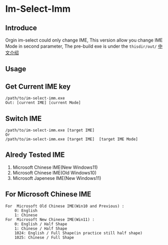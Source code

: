 # Im-Select-Imm

## Introduce 
Orgin im-select could only change IME,
This version allow you change IME Mode in second parameter,
The pre-build exe is under the `thisdir/out/`
[中文介绍](./README_CN.md)

## Usage 

## Get Current IME key

```shell
/path/to/im-select-imm.exe
Out: [current IME] [current Mode]
```

## Switch IME

```shell
/path/to/im-select-imm.exe [target IME]  
Or
/path/to/im-select-imm.exe [target IME]  [target IME Mode]
```
## Alredy Tested IME

1. Microsoft Chinese IME(New Windows11)
2. Microsoft Chinese IME(Old Windows10)
3. Microsoft Japenese IME(New Windows11)

## For Microsoft Chinese IME

```
For  Microsoft Old Chinese IME(Win10 and Previous) :
    0: English
    1: Chinese
For  Microsoft New Chinese IME(Win11) :
    0: English / Half Shape
    1: Chinese / Half Shape
    1024: English / Full Shape(in practice still half shape) 
    1025: Chinese / Full Shape
```


